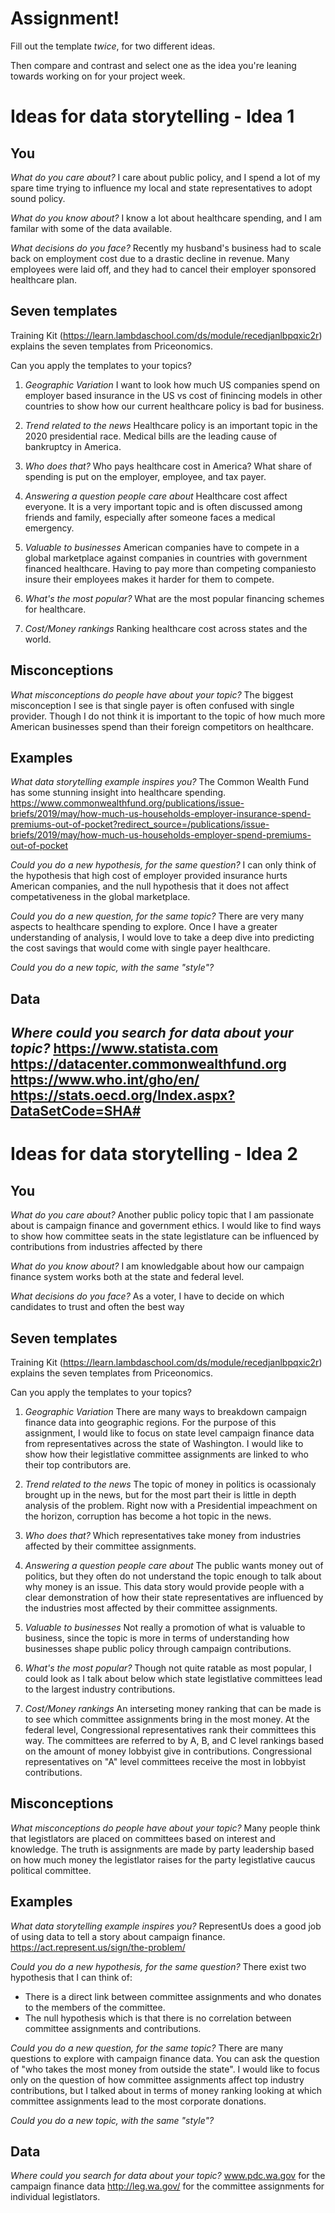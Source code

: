 # Assignment!

Fill out the template *twice*, for two different ideas.

Then compare and contrast and select one as the idea you're leaning towards
working on for your project week.


# Ideas for data storytelling - Idea 1

## You

*What do you care about?*
I care about public policy, and I spend a lot of my spare time trying to influence my local and state representatives to adopt sound policy. 

*What do you know about?*
I know a lot about healthcare spending, and I am familar with some of the data available. 

*What decisions do you face?*
Recently my husband's business had to scale back on employment cost due to a drastic decline in revenue. Many employees were laid off, and they had to cancel their employer sponsored healthcare plan. 

## Seven templates

Training Kit (https://learn.lambdaschool.com/ds/module/recedjanlbpqxic2r) explains the seven templates from Priceonomics.

Can you apply the templates to your topics? 

1. *Geographic Variation*
   I want to look how much US companies spend on employer based insurance in the US vs cost of finincing models in other countries to show how our current healthcare policy is bad for business.

2. *Trend related to the news*
  Healthcare policy is an important topic in the 2020 presidential race. Medical bills are the leading cause of bankruptcy in America.

3. *Who does that?*
  Who pays healthcare cost in America? What share of spending is put on the employer, employee, and tax payer.

4. *Answering a question people care about*
  Healthcare cost affect everyone. It is a very important topic and is often discussed among friends and family, especially after someone faces a medical emergency.

5. *Valuable to businesses*
  American companies have to compete in a global marketplace against companies in countries with government financed healthcare. Having to pay more than competing companiesto insure their employees makes it harder for them to compete.

6. *What's the most popular?*
 What are the most popular financing schemes for healthcare.

7. *Cost/Money rankings*
Ranking healthcare cost across states and the world.

## Misconceptions

*What misconceptions do people have about your topic?*
The biggest misconception I see is that single payer is often confused with single provider. Though I do not think it is important to the topic of how much more American businesses spend than their foreign competitors on healthcare. 

## Examples

*What data storytelling example inspires you?*
The Common Wealth Fund has some stunning insight into healthcare spending. https://www.commonwealthfund.org/publications/issue-briefs/2019/may/how-much-us-households-employer-insurance-spend-premiums-out-of-pocket?redirect_source=/publications/issue-briefs/2019/may/how-much-us-households-employer-spend-premiums-out-of-pocket

*Could you do a new hypothesis, for the same question?*
I can only think of the hypothesis that high cost of employer provided insurance hurts American companies, and the null hypothesis that it does not affect competativeness in the global marketplace.

*Could you do a new question, for the same topic?*
There are very many aspects to healthcare spending to explore. Once I have a greater understanding of analysis, I would love to take a deep dive into predicting the cost savings that would come with single payer healthcare.

*Could you do a new topic, with the same "style"?*


## Data

*Where could you search for data about your topic?*
https://www.statista.com
https://datacenter.commonwealthfund.org
https://www.who.int/gho/en/
https://stats.oecd.org/Index.aspx?DataSetCode=SHA#
---

# Ideas for data storytelling - Idea 2

## You

*What do you care about?*
Another public policy topic that I am passionate about is campaign finance and government ethics. I would like to find ways to show how committee seats in the state legistlature can be influenced by contributions from industries affected by there 

*What do you know about?*
I am knowledgable about how our campaign finance system works both at the state and federal level.

*What decisions do you face?*
As a voter, I have to decide on which candidates to trust and often the best way  

## Seven templates

Training Kit (https://learn.lambdaschool.com/ds/module/recedjanlbpqxic2r) explains the seven templates from Priceonomics.

Can you apply the templates to your topics? 

1. *Geographic Variation*
There are many ways to breakdown campaign finance data into geographic regions. For the purpose of this assignment, I would like to focus on state level campaign finance data from representatives across the state of Washington. I would like to show how their legistlative committee assignments are linked to who their top contributors are.

2. *Trend related to the news*
The topic of money in politics is ocassionaly brought up in the news, but for the most part their is little in depth analysis of the problem. Right now with a Presidential impeachment on the horizon, corruption has become a hot topic in the news.

3. *Who does that?*
Which representatives take money from industries affected by their committee assignments.

4. *Answering a question people care about*
The public wants money out of politics, but they often do not understand the topic enough to talk about why money is an issue. This data story would provide people with a clear demonstration of how their state representatives are influenced by the industries most affected by their committee assignments. 

5. *Valuable to businesses*
Not really a promotion of what is valuable to business, since the topic is more in terms of understanding how businesses shape public policy through campaign contributions.

6. *What's the most popular?*
Though not quite ratable as most popular, I could look as I talk about below which state legistlative committees lead to the largest industry contributions. 

7. *Cost/Money rankings*
An interseting money ranking that can be made is to see which committee assignments bring in the most money. At the federal level, Congressional representatives rank their committees this way. The committees are referred to by A, B, and C level rankings based on the amount of money lobbyist give in contributions. Congressional representatives on "A" level committees receive the most in lobbyist contributions. 

## Misconceptions

*What misconceptions do people have about your topic?*
Many people think that legistlators are placed on committees based on interest and knowledge. The truth is assignments are made by party leadership based on how much money the legistlator raises for the party legistlative caucus political committee. 

## Examples

*What data storytelling example inspires you?*
RepresentUs does a good job of using data to tell a story about campaign finance.
https://act.represent.us/sign/the-problem/

*Could you do a new hypothesis, for the same question?*
There exist two hypothesis that I can think of:
* There is a direct link between committee assignments and who donates to the members of the committee. 
* The null hypothesis which is that there is no correlation between committee assignments and contributions. 

*Could you do a new question, for the same topic?*
There are many questions to explore with campaign finance data. You can ask the question of "who takes the most money from outside the state". I would like to focus only on the question of how committee assignments affect top industry contributions, but I talked about in terms of money ranking looking at which committee assignments lead to the most corporate donations. 

*Could you do a new topic, with the same "style"?*


## Data

*Where could you search for data about your topic?*
www.pdc.wa.gov for the campaign finance data
http://leg.wa.gov/ for the committee assignments for individual legistlators.

